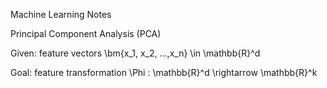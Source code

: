 Machine Learning Notes

Principal Component Analysis (PCA)

Given: feature vectors \bm{x_1, x_2, ...,x_n} \in \mathbb{R}^d

Goal: feature transformation \Phi : \mathbb{R}^d \rightarrow \mathbb{R}^k
